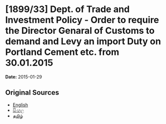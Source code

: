 # [1899/33] Dept. of Trade and Investment Policy - Order to require the Director Genaral of Customs to demand and Levy an import Duty on Portland Cement etc. from 30.01.2015

**Date:** 2015-01-29

## Original Sources

- [English](https://documents.gov.lk/view/extra-gazettes/2015/1/1899-33_E.pdf)
- [සිංහල](https://documents.gov.lk/view/extra-gazettes/2015/1/1899-33_S.pdf)
- [தமிழ்](https://documents.gov.lk/view/extra-gazettes/2015/1/1899-33_T.pdf)
